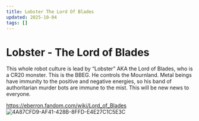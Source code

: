 ```yaml
---
title: Lobster The Lord Of Blades
updated: 2025-10-04
tags: []
---
```


# Lobster - The Lord of Blades


This whole robot culture is lead by “Lobster” AKA the Lord of Blades, who is a CR20 monster. This is the BBEG. He controls the Mournland. Metal beings have immunity to the positive and negative energies, so his band of authoritarian murder bots are immune to the mist. This will be new news to everyone.



https://eberron.fandom.com/wiki/Lord_of_Blades
![4A87CFD9-AF41-428B-8FFD-E4E27C1C5E3C](images/4A87CFD9-AF41-428B-8FFD-E4E27C1C5E3C.webp)
